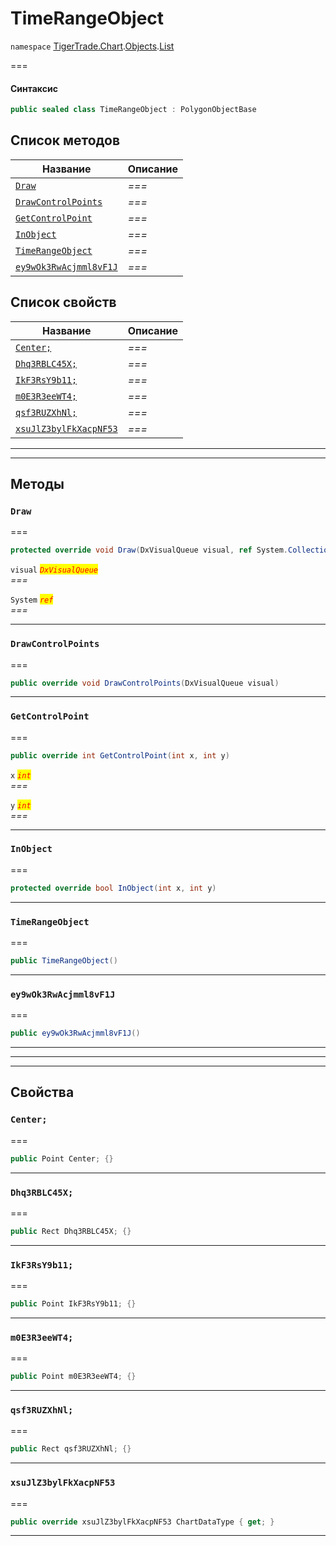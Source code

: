 # TimeRangeObject

`namespace` [TigerTrade.Chart](../../../../).[Objects](../).[List](./)

\===

#### Синтаксис

```csharp
public sealed class TimeRangeObject : PolygonObjectBase
```

## Список методов

| Название                                                                    | Описание |
| --------------------------------------------------------------------------- | -------- |
| [`Draw`](timerangeobject.cs.md#method-draw)                                 | _===_    |
| [`DrawControlPoints`](timerangeobject.cs.md#method-drawcontrolpoints)       | _===_    |
| [`GetControlPoint`](timerangeobject.cs.md#method-getcontrolpoint)           | _===_    |
| [`InObject`](timerangeobject.cs.md#method-inobject)                         | _===_    |
| [`TimeRangeObject`](timerangeobject.cs.md#method-timerangeobject)           | _===_    |
| [`ey9wOk3RwAcjmml8vF1J`](timerangeobject.cs.md#method-ey9wok3rwacjmml8vf1j) | _===_    |

## Список свойств

| Название                                                                      | Описание |
| ----------------------------------------------------------------------------- | -------- |
| [`Center;`](timerangeobject.cs.md#property-center;)                           | _===_    |
| [`Dhq3RBLC45X;`](timerangeobject.cs.md#property-dhq3rblc45x;)                 | _===_    |
| [`IkF3RsY9b11;`](timerangeobject.cs.md#property-ikf3rsy9b11;)                 | _===_    |
| [`m0E3R3eeWT4;`](timerangeobject.cs.md#property-m0e3r3eewt4;)                 | _===_    |
| [`qsf3RUZXhNl;`](timerangeobject.cs.md#property-qsf3ruzxhnl;)                 | _===_    |
| [`xsuJlZ3bylFkXacpNF53`](timerangeobject.cs.md#property-xsujlz3bylfkxacpnf53) | _===_    |

***

***

## Методы

### `Draw` <a href="#method-draw" id="method-draw"></a>

\===

```csharp
protected override void Draw(DxVisualQueue visual, ref System.Collections.Generic.List<ObjectLabelInfo> labels)
```

`visual` _<mark style="color:red;">`DxVisualQueue`</mark>_\
_===_

`System` _<mark style="color:red;">`ref`</mark>_\
_===_

***

### `DrawControlPoints` <a href="#method-drawcontrolpoints" id="method-drawcontrolpoints"></a>

\===

```csharp
public override void DrawControlPoints(DxVisualQueue visual)
```

***

### `GetControlPoint` <a href="#method-getcontrolpoint" id="method-getcontrolpoint"></a>

\===

```csharp
public override int GetControlPoint(int x, int y)
```

`x` _<mark style="color:red;">`int`</mark>_\
_===_

`y` _<mark style="color:red;">`int`</mark>_\
_===_

***

### `InObject` <a href="#method-inobject" id="method-inobject"></a>

\===

```csharp
protected override bool InObject(int x, int y)
```

***

### `TimeRangeObject` <a href="#method-timerangeobject" id="method-timerangeobject"></a>

\===

```csharp
public TimeRangeObject()
```

***

### `ey9wOk3RwAcjmml8vF1J` <a href="#method-ey9wok3rwacjmml8vf1j" id="method-ey9wok3rwacjmml8vf1j"></a>

\===

```csharp
public ey9wOk3RwAcjmml8vF1J()
```

***

***

***

## Свойства

### `Center;` <a href="#property-center" id="property-center"></a>

\===

```csharp
public Point Center; {}
```

***

### `Dhq3RBLC45X;` <a href="#property-dhq3rblc45x" id="property-dhq3rblc45x"></a>

\===

```csharp
public Rect Dhq3RBLC45X; {}
```

***

### `IkF3RsY9b11;` <a href="#property-ikf3rsy9b11" id="property-ikf3rsy9b11"></a>

\===

```csharp
public Point IkF3RsY9b11; {}
```

***

### `m0E3R3eeWT4;` <a href="#property-m0e3r3eewt4" id="property-m0e3r3eewt4"></a>

\===

```csharp
public Point m0E3R3eeWT4; {}
```

***

### `qsf3RUZXhNl;` <a href="#property-qsf3ruzxhnl" id="property-qsf3ruzxhnl"></a>

\===

```csharp
public Rect qsf3RUZXhNl; {}
```

***

### `xsuJlZ3bylFkXacpNF53` <a href="#property-xsujlz3bylfkxacpnf53" id="property-xsujlz3bylfkxacpnf53"></a>

\===

```csharp
public override xsuJlZ3bylFkXacpNF53 ChartDataType { get; }
```

***

